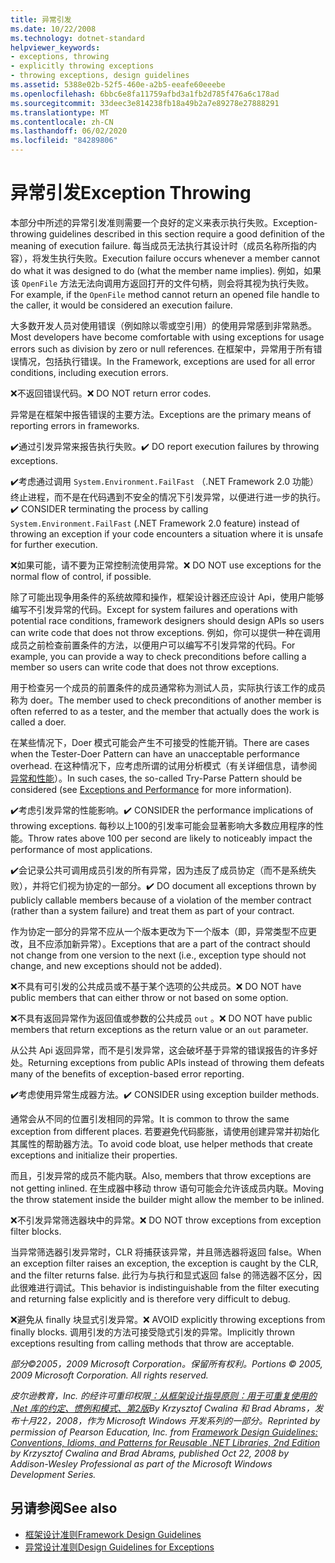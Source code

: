 ```yaml
---
title: 异常引发
ms.date: 10/22/2008
ms.technology: dotnet-standard
helpviewer_keywords:
- exceptions, throwing
- explicitly throwing exceptions
- throwing exceptions, design guidelines
ms.assetid: 5388e02b-52f5-460e-a2b5-eeafe60eeebe
ms.openlocfilehash: 6bbc6e8fa11759afbd3a1fb2d785f476a6c178ad
ms.sourcegitcommit: 33deec3e814238fb18a49b2a7e89278e27888291
ms.translationtype: MT
ms.contentlocale: zh-CN
ms.lasthandoff: 06/02/2020
ms.locfileid: "84289806"
---
```

# <a name="exception-throwing"></a><span data-ttu-id="db24a-102">异常引发</span><span class="sxs-lookup"><span data-stu-id="db24a-102">Exception Throwing</span></span>
<span data-ttu-id="db24a-103">本部分中所述的异常引发准则需要一个良好的定义来表示执行失败。</span><span class="sxs-lookup"><span data-stu-id="db24a-103">Exception-throwing guidelines described in this section require a good definition of the meaning of execution failure.</span></span> <span data-ttu-id="db24a-104">每当成员无法执行其设计时（成员名称所指的内容），将发生执行失败。</span><span class="sxs-lookup"><span data-stu-id="db24a-104">Execution failure occurs whenever a member cannot do what it was designed to do (what the member name implies).</span></span> <span data-ttu-id="db24a-105">例如，如果该 `OpenFile` 方法无法向调用方返回打开的文件句柄，则会将其视为执行失败。</span><span class="sxs-lookup"><span data-stu-id="db24a-105">For example, if the `OpenFile` method cannot return an opened file handle to the caller, it would be considered an execution failure.</span></span>

 <span data-ttu-id="db24a-106">大多数开发人员对使用错误（例如除以零或空引用）的使用异常感到非常熟悉。</span><span class="sxs-lookup"><span data-stu-id="db24a-106">Most developers have become comfortable with using exceptions for usage errors such as division by zero or null references.</span></span> <span data-ttu-id="db24a-107">在框架中，异常用于所有错误情况，包括执行错误。</span><span class="sxs-lookup"><span data-stu-id="db24a-107">In the Framework, exceptions are used for all error conditions, including execution errors.</span></span>

 <span data-ttu-id="db24a-108">❌不返回错误代码。</span><span class="sxs-lookup"><span data-stu-id="db24a-108">❌ DO NOT return error codes.</span></span>

 <span data-ttu-id="db24a-109">异常是在框架中报告错误的主要方法。</span><span class="sxs-lookup"><span data-stu-id="db24a-109">Exceptions are the primary means of reporting errors in frameworks.</span></span>

 <span data-ttu-id="db24a-110">✔️通过引发异常来报告执行失败。</span><span class="sxs-lookup"><span data-stu-id="db24a-110">✔️ DO report execution failures by throwing exceptions.</span></span>

 <span data-ttu-id="db24a-111">✔️考虑通过调用 `System.Environment.FailFast` （.NET Framework 2.0 功能）终止进程，而不是在代码遇到不安全的情况下引发异常，以便进行进一步的执行。</span><span class="sxs-lookup"><span data-stu-id="db24a-111">✔️ CONSIDER terminating the process by calling `System.Environment.FailFast` (.NET Framework 2.0 feature) instead of throwing an exception if your code encounters a situation where it is unsafe for further execution.</span></span>

 <span data-ttu-id="db24a-112">❌如果可能，请不要为正常控制流使用异常。</span><span class="sxs-lookup"><span data-stu-id="db24a-112">❌ DO NOT use exceptions for the normal flow of control, if possible.</span></span>

 <span data-ttu-id="db24a-113">除了可能出现争用条件的系统故障和操作，框架设计器还应设计 Api，使用户能够编写不引发异常的代码。</span><span class="sxs-lookup"><span data-stu-id="db24a-113">Except for system failures and operations with potential race conditions, framework designers should design APIs so users can write code that does not throw exceptions.</span></span> <span data-ttu-id="db24a-114">例如，你可以提供一种在调用成员之前检查前置条件的方法，以便用户可以编写不引发异常的代码。</span><span class="sxs-lookup"><span data-stu-id="db24a-114">For example, you can provide a way to check preconditions before calling a member so users can write code that does not throw exceptions.</span></span>

 <span data-ttu-id="db24a-115">用于检查另一个成员的前置条件的成员通常称为测试人员，实际执行该工作的成员称为 doer。</span><span class="sxs-lookup"><span data-stu-id="db24a-115">The member used to check preconditions of another member is often referred to as a tester, and the member that actually does the work is called a doer.</span></span>

 <span data-ttu-id="db24a-116">在某些情况下，Doer 模式可能会产生不可接受的性能开销。</span><span class="sxs-lookup"><span data-stu-id="db24a-116">There are cases when the Tester-Doer Pattern can have an unacceptable performance overhead.</span></span> <span data-ttu-id="db24a-117">在这种情况下，应考虑所谓的试用分析模式（有关详细信息，请参阅[异常和性能](exceptions-and-performance.md)）。</span><span class="sxs-lookup"><span data-stu-id="db24a-117">In such cases, the so-called Try-Parse Pattern should be considered (see [Exceptions and Performance](exceptions-and-performance.md) for more information).</span></span>

 <span data-ttu-id="db24a-118">✔️考虑引发异常的性能影响。</span><span class="sxs-lookup"><span data-stu-id="db24a-118">✔️ CONSIDER the performance implications of throwing exceptions.</span></span> <span data-ttu-id="db24a-119">每秒以上100的引发率可能会显著影响大多数应用程序的性能。</span><span class="sxs-lookup"><span data-stu-id="db24a-119">Throw rates above 100 per second are likely to noticeably impact the performance of most applications.</span></span>

 <span data-ttu-id="db24a-120">✔️会记录公共可调用成员引发的所有异常，因为违反了成员协定（而不是系统失败），并将它们视为协定的一部分。</span><span class="sxs-lookup"><span data-stu-id="db24a-120">✔️ DO document all exceptions thrown by publicly callable members because of a violation of the member contract (rather than a system failure) and treat them as part of your contract.</span></span>

 <span data-ttu-id="db24a-121">作为协定一部分的异常不应从一个版本更改为下一个版本（即，异常类型不应更改，且不应添加新异常）。</span><span class="sxs-lookup"><span data-stu-id="db24a-121">Exceptions that are a part of the contract should not change from one version to the next (i.e., exception type should not change, and new exceptions should not be added).</span></span>

 <span data-ttu-id="db24a-122">❌不具有可引发的公共成员或不基于某个选项的公共成员。</span><span class="sxs-lookup"><span data-stu-id="db24a-122">❌ DO NOT have public members that can either throw or not based on some option.</span></span>

 <span data-ttu-id="db24a-123">❌不具有返回异常作为返回值或参数的公共成员 `out` 。</span><span class="sxs-lookup"><span data-stu-id="db24a-123">❌ DO NOT have public members that return exceptions as the return value or an `out` parameter.</span></span>

 <span data-ttu-id="db24a-124">从公共 Api 返回异常，而不是引发异常，这会破坏基于异常的错误报告的许多好处。</span><span class="sxs-lookup"><span data-stu-id="db24a-124">Returning exceptions from public APIs instead of throwing them defeats many of the benefits of exception-based error reporting.</span></span>

 <span data-ttu-id="db24a-125">✔️考虑使用异常生成器方法。</span><span class="sxs-lookup"><span data-stu-id="db24a-125">✔️ CONSIDER using exception builder methods.</span></span>

 <span data-ttu-id="db24a-126">通常会从不同的位置引发相同的异常。</span><span class="sxs-lookup"><span data-stu-id="db24a-126">It is common to throw the same exception from different places.</span></span> <span data-ttu-id="db24a-127">若要避免代码膨胀，请使用创建异常并初始化其属性的帮助器方法。</span><span class="sxs-lookup"><span data-stu-id="db24a-127">To avoid code bloat, use helper methods that create exceptions and initialize their properties.</span></span>

 <span data-ttu-id="db24a-128">而且，引发异常的成员不能内联。</span><span class="sxs-lookup"><span data-stu-id="db24a-128">Also, members that throw exceptions are not getting inlined.</span></span> <span data-ttu-id="db24a-129">在生成器中移动 throw 语句可能会允许该成员内联。</span><span class="sxs-lookup"><span data-stu-id="db24a-129">Moving the throw statement inside the builder might allow the member to be inlined.</span></span>

 <span data-ttu-id="db24a-130">❌不引发异常筛选器块中的异常。</span><span class="sxs-lookup"><span data-stu-id="db24a-130">❌ DO NOT throw exceptions from exception filter blocks.</span></span>

 <span data-ttu-id="db24a-131">当异常筛选器引发异常时，CLR 将捕获该异常，并且筛选器将返回 false。</span><span class="sxs-lookup"><span data-stu-id="db24a-131">When an exception filter raises an exception, the exception is caught by the CLR, and the filter returns false.</span></span> <span data-ttu-id="db24a-132">此行为与执行和显式返回 false 的筛选器不区分，因此很难进行调试。</span><span class="sxs-lookup"><span data-stu-id="db24a-132">This behavior is indistinguishable from the filter executing and returning false explicitly and is therefore very difficult to debug.</span></span>

 <span data-ttu-id="db24a-133">❌避免从 finally 块显式引发异常。</span><span class="sxs-lookup"><span data-stu-id="db24a-133">❌ AVOID explicitly throwing exceptions from finally blocks.</span></span> <span data-ttu-id="db24a-134">调用引发的方法可接受隐式引发的异常。</span><span class="sxs-lookup"><span data-stu-id="db24a-134">Implicitly thrown exceptions resulting from calling methods that throw are acceptable.</span></span>

 <span data-ttu-id="db24a-135">*部分©2005，2009 Microsoft Corporation。保留所有权利。*</span><span class="sxs-lookup"><span data-stu-id="db24a-135">*Portions © 2005, 2009 Microsoft Corporation. All rights reserved.*</span></span>

 <span data-ttu-id="db24a-136">*皮尔逊教育，Inc. 的经许可重印权限[：从框架设计指导原则：用于可重复使用的 .Net 库的约定、惯例和模式、第2版](https://www.informit.com/store/framework-design-guidelines-conventions-idioms-and-9780321545619)By Krzysztof Cwalina 和 Brad Abrams，发布十月22，2008，作为 Microsoft Windows 开发系列的一部分。*</span><span class="sxs-lookup"><span data-stu-id="db24a-136">*Reprinted by permission of Pearson Education, Inc. from [Framework Design Guidelines: Conventions, Idioms, and Patterns for Reusable .NET Libraries, 2nd Edition](https://www.informit.com/store/framework-design-guidelines-conventions-idioms-and-9780321545619) by Krzysztof Cwalina and Brad Abrams, published Oct 22, 2008 by Addison-Wesley Professional as part of the Microsoft Windows Development Series.*</span></span>

## <a name="see-also"></a><span data-ttu-id="db24a-137">另请参阅</span><span class="sxs-lookup"><span data-stu-id="db24a-137">See also</span></span>

- [<span data-ttu-id="db24a-138">框架设计准则</span><span class="sxs-lookup"><span data-stu-id="db24a-138">Framework Design Guidelines</span></span>](index.md)
- [<span data-ttu-id="db24a-139">异常设计准则</span><span class="sxs-lookup"><span data-stu-id="db24a-139">Design Guidelines for Exceptions</span></span>](exceptions.md)

